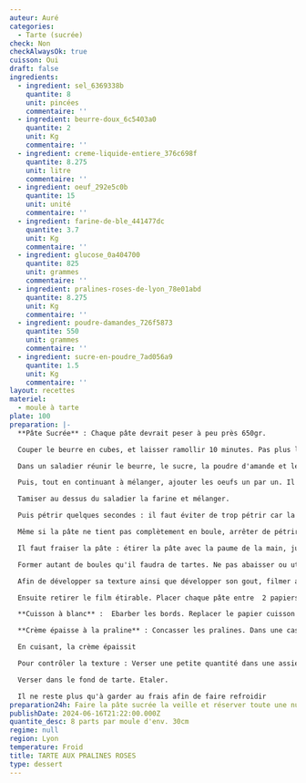 ```yaml
---
auteur: Auré
categories:
  - Tarte (sucrée)
check: Non
checkAlwaysOk: true
cuisson: Oui
draft: false
ingredients:
  - ingredient: sel_6369338b
    quantite: 8
    unit: pincées
    commentaire: ''
  - ingredient: beurre-doux_6c5403a0
    quantite: 2
    unit: Kg
    commentaire: ''
  - ingredient: creme-liquide-entiere_376c698f
    quantite: 8.275
    unit: litre
    commentaire: ''
  - ingredient: oeuf_292e5c0b
    quantite: 15
    unit: unité
    commentaire: ''
  - ingredient: farine-de-ble_441477dc
    quantite: 3.7
    unit: Kg
    commentaire: ''
  - ingredient: glucose_0a404700
    quantite: 825
    unit: grammes
    commentaire: ''
  - ingredient: pralines-roses-de-lyon_78e01abd
    quantite: 8.275
    unit: Kg
    commentaire: ''
  - ingredient: poudre-damandes_726f5873
    quantite: 550
    unit: grammes
    commentaire: ''
  - ingredient: sucre-en-poudre_7ad056a9
    quantite: 1.5
    unit: Kg
    commentaire: ''
layout: recettes
materiel:
  - moule à tarte
plate: 100
preparation: |-
  **Pâte Sucrée** : Chaque pâte devrait peser à peu près 650gr.

  Couper le beurre en cubes, et laisser ramollir 10 minutes. Pas plus longtemps que 10 minutes car il doit rester un peu froid afin de bien sabler. Ne pas faire fondre le beurre !!

  Dans un saladier réunir le beurre, le sucre, la poudre d'amande et le sel et mélanger à la main (ou au robot patissier) pendant 1 minute.

  Puis, tout en continuant à mélanger, ajouter les oeufs un par un. Il ne faut absolument pas ajouter d'eau !! L'ajout d'eau "contracte" ou "rétrécit" la pâte pendant la cuisson !

  Tamiser au dessus du saladier la farine et mélanger.

  Puis pétrir quelques secondes : il faut éviter de trop pétrir car la pâte sera trop dure après cuisson. C'est une erreur de débutant de trop pétrir !

  Même si la pâte ne tient pas complètement en boule, arrêter de pétrir.

  Il faut fraiser la pâte : étirer la pâte avec la paume de la main, juste deux fois.

  Former autant de boules qu'il faudra de tartes. Ne pas abaisser ou utiliser cette pâte tout de suite, elle n'est pas prête !

  Afin de développer sa texture ainsi que développer son gout, filmer au contact avec un film alimentaire étirable et réserver la pâte au frais pendant au minimum 2 heures, idéalement une nuit. (meilleure tenue à la cuisson)

  Ensuite retirer le film étirable. Placer chaque pâte entre  2 papiers sulfurisés. Abaisser (étaler) au rouleau à pâtisserie.  Abaisser chaque pâte dans les moules préalablement beurré et fariner, piquer la pâte à coups de fourchette. laisser au frais pendant au moins 1h.

  **Cuisson à blanc** :  Ebarber les bords. Replacer le papier cuisson du dessus afin de d'y verser une quantité suffisante de pois chiche, haricots ou riz etc. Cuire environ 10 minutes entre 180 et 200°C. Lorsque les bords commencent à colorer ôter les poids et finir la cuisson encore quelques minutes à vide (jusqu'à coloration) et démouler délicatement.

  **Crème épaisse à la praline** : Concasser les pralines. Dans une casserole, placer la crème liquide entière, le glucose et les pralines roses. Cuire à feu faible/moyen, en remuant avec une spatule (qui pue pas l'oignon!!!). L'important est de cuire à feu doux, sans cesse de vanner (remuer), et de contrôler la température (env. 107°). En cas corriger la couleur et ajouter un peu de colorant comestible rouge pour une couleur plus prononcée.

  En cuisant, la crème épaissit

  Pour contrôler la texture : Verser une petite quantité dans une assiette, de mettre au frais, et de juger après 1 minute que la crème est assez épaisse (mais pas trop non plus). La texture idéale est assez épaisse (elle doit tenir et ne pas être liquide), mais pas trop prise non plus (sinon elle ne sera pas agréable à manger).

  Verser dans le fond de tarte. Etaler.

  Il ne reste plus qu'à garder au frais afin de faire refroidir
preparation24h: Faire la pâte sucrée la veille et réserver toute une nuit au frais.
publishDate: 2024-06-16T21:22:00.000Z
quantite_desc: 8 parts par moule d'env. 30cm
regime: null
region: Lyon
temperature: Froid
title: TARTE AUX PRALINES ROSES
type: dessert
---
```

